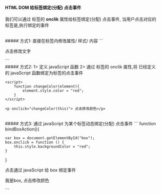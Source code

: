 #### HTML DOM 给标签绑定(分配) 点击事件

我们可以通过 标签的 **onclik** 属性给标签绑定(分配) 点击事件, 当用户点击对应的标签是,执行绑定的事件

<br>
##### 方式1:
直接在标签内修改属性/ 样式/ 内容
```
<p onclick="this.style.color='purple'; this.style.lineHeight='50px'">点击修改文字</p>
```


<br>
##### 方式2:
1> 定义 javaScript 函数
2> 通过 标签的 onclik 属性,将 已经定义的 javaScript 函数绑定为标签的点击事件

```
<script>
    function changeColor(element){
        element.style.color = "red";
    }
</script>

<p onclick="changeColor(this)"> 点击修改颜色</p>
```




<br>
##### 方式3:
通过 javaScript 为某个标签动态绑定(分配) 点击事件
```
function bindBoxAction(){

    var box = document.getElementById("box");
    box.onclick = function () {
        this.style.backgroundColor = "red";
    }
}


<p onclick="bindBoxAction()"> 点击通过 javaScript 给 box 绑定事件</p>
<p id="box"> 我是box, 点击修改颜色 </p>
```
